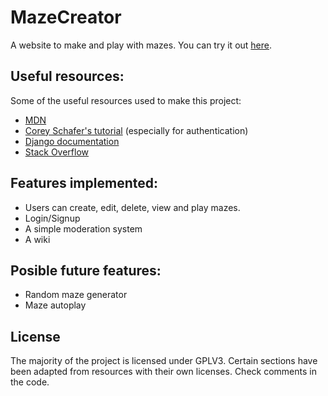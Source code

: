# MazeCreator

A website to make and play with mazes. You can try it out [here](https://desolate-mountain-91027.herokuapp.com/home/).

## Useful resources:
Some of the useful resources used to make this project:
- [MDN](https://developer.mozilla.org/en-US/)
- [Corey Schafer's tutorial](https://www.youtube.com/playlist?list=PL-osiE80TeTtoQCKZ03TU5fNfx2UY6U4p) (especially for authentication)
- [Django documentation](https://docs.djangoproject.com/en/4.0/)
- [Stack Overflow](https://stackoverflow.com/)

## Features implemented:
- Users can create, edit, delete, view and play mazes.
- Login/Signup
- A simple moderation system
- A wiki

## Posible future features:
- Random maze generator
- Maze autoplay

## License
The majority of the project is licensed under GPLV3. 
Certain sections have been adapted from resources with their own licenses.
Check comments in the code.